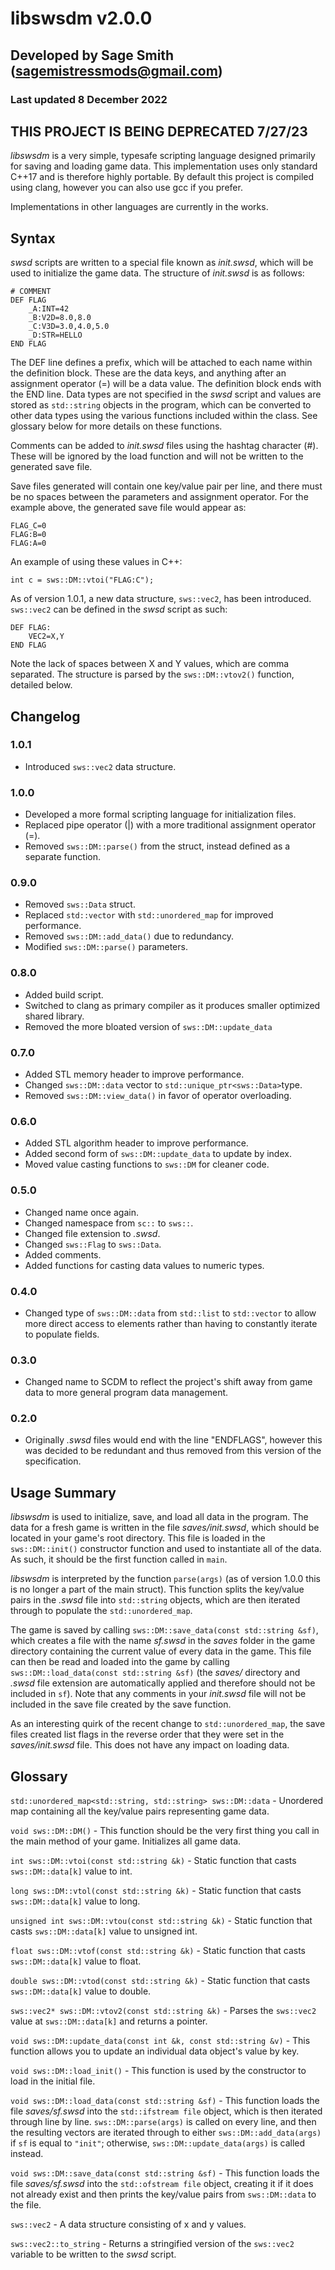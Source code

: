 # libswsdm v2.0.0
## Developed by Sage Smith (sagemistressmods@gmail.com)
### Last updated 8 December 2022

## THIS PROJECT IS BEING DEPRECATED 7/27/23

*libswsdm* is a very simple, typesafe scripting language designed primarily for saving and loading game data. This implementation uses only standard C++17 and is therefore highly portable. By default this project is compiled using clang, however you can also use gcc if you prefer.

Implementations in other languages are currently in the works.

## Syntax
*swsd* scripts are written to a special file known as *init.swsd*, which will be used to initialize the game data. The structure of *init.swsd* is as follows:

```
# COMMENT
DEF FLAG
    _A:INT=42
    _B:V2D=8.0,8.0
    _C:V3D=3.0,4.0,5.0
    _D:STR=HELLO
END FLAG
```

The DEF line defines a prefix, which will be attached to each name within the definition block. These are the data keys, and anything after an assignment operator (=) will be a data value. The definition block ends with the END line. Data types are not specified in the *swsd* script and values are stored as `std::string` objects in the program, which can be converted to other data types using the various functions included within the class. See glossary below for more details on these functions.

Comments can be added to *init.swsd* files using the hashtag character (#). These will be ignored by the load function and will not be written to the generated save file.

Save files generated will contain one key/value pair per line, and there must be no spaces between the parameters and assignment operator. For the example above, the generated save file would appear as:

```
FLAG_C=0
FLAG:B=0
FLAG:A=0
```

An example of using these values in C++:

```
int c = sws::DM::vtoi("FLAG:C");
```

As of version 1.0.1, a new data structure, `sws::vec2`, has been introduced. `sws::vec2` can be defined in the *swsd* script as such:

```
DEF FLAG:
    VEC2=X,Y
END FLAG
```

Note the lack of spaces between X and Y values, which are comma separated. The structure is parsed by the `sws::DM::vtov2()` function, detailed below.

## Changelog

### 1.0.1

- Introduced `sws::vec2` data structure.

### 1.0.0

- Developed a more formal scripting language for initialization files.
- Replaced pipe operator (|) with a more traditional assignment operator (=).
- Removed `sws::DM::parse()` from the struct, instead defined as a separate function.

### 0.9.0

- Removed `sws::Data` struct.
- Replaced `std::vector` with `std::unordered_map` for improved performance.
- Removed `sws::DM::add_data()` due to redundancy.
- Modified `sws::DM::parse()` parameters.

### 0.8.0

- Added build script.
- Switched to clang as primary compiler as it produces smaller optimized shared library.
- Removed the more bloated version of `sws::DM::update_data`

### 0.7.0

- Added STL memory header to improve performance.
- Changed `sws::DM::data` vector to `std::unique_ptr<sws::Data>`type.
- Removed `sws::DM::view_data()` in favor of operator overloading.

### 0.6.0

- Added STL algorithm header to improve performance.
- Added second form of `sws::DM::update_data` to update by index.
- Moved value casting functions to `sws::DM` for cleaner code.

### 0.5.0

- Changed name once again.
- Changed namespace from `sc::` to `sws::`.
- Changed file extension to *.swsd*.
- Changed `sws::Flag` to `sws::Data`.
- Added comments.
- Added functions for casting data values to numeric types.

### 0.4.0

- Changed type of `sws::DM::data` from `std::list` to `std::vector` to allow more direct access to elements rather than having to constantly iterate to populate fields.

### 0.3.0

- Changed name to SCDM to reflect the project's shift away from game data to more general program data management.

### 0.2.0

- Originally *.swsd* files would end with the line "ENDFLAGS", however this was decided to be redundant and thus removed from this version of the specification.

## Usage Summary
*libswsdm* is used to initialize, save, and load all data in the program. The data for a fresh game is written in the file *saves/init.swsd*, which should be located in your game's root directory. This file is loaded in the `sws::DM::init()` constructor function and used to instantiate all of the data. As such, it should be the first function called in `main`.

*libswsdm* is interpreted by the function `parse(args)` (as of version 1.0.0 this is no longer a part of the main struct). This function splits the key/value pairs in the *.swsd* file into `std::string` objects, which are then iterated through to populate the `std::unordered_map`.

The game is saved by calling `sws::DM::save_data(const std::string &sf)`, which creates a file with the name *sf.swsd* in the *saves* folder in the game directory containing the current value of every data in the game. This file can then be read and loaded into the game by calling `sws::DM::load_data(const std::string &sf)` (the *saves/* directory and *.swsd* file extension are automatically applied and therefore should not be included in `sf`). Note that any comments in your *init.swsd* file will not be included in the save file created by the save function.

As an interesting quirk of the recent change to `std::unordered_map`, the save files created list flags in the reverse order that they were set in the *saves/init.swsd* file. This does not have any impact on loading data.

## Glossary
`std::unordered_map<std::string, std::string> sws::DM::data` - Unordered map containing all the key/value pairs representing game data.

`void sws::DM::DM()` - This function should be the very first thing you call in the main method of your game. Initializes all game data. 

`int sws::DM::vtoi(const std::string &k)` - Static function that casts `sws::DM::data[k]` value to int. 

`long sws::DM::vtol(const std::string &k)` - Static function that casts `sws::DM::data[k]` value to long. 

`unsigned int sws::DM::vtou(const std::string &k)` - Static function that casts `sws::DM::data[k]` value to unsigned int. 

`float sws::DM::vtof(const std::string &k)` - Static function that casts `sws::DM::data[k]` value to float. 

`double sws::DM::vtod(const std::string &k)` - Static function that casts `sws::DM::data[k]` value to double. 

`sws::vec2* sws::DM::vtov2(const std::string &k)` - Parses the `sws::vec2` value at `sws::DM::data[k]` and returns a pointer.

`void sws::DM::update_data(const int &k, const std::string &v)` - This function allows you to update an individual data object's value by key.

`void sws::DM::load_init()` - This function is used by the constructor to load in the initial file.

`void sws::DM::load_data(const std::string &sf)` - This function loads the file *saves/sf.swsd* into the `std::ifstream file` object, which is then iterated through line by line. `sws::DM::parse(args)` is called on every line, and then the resulting vectors are iterated through to either `sws::DM::add_data(args)` if `sf` is equal to `"init"`; otherwise, `sws::DM::update_data(args)` is called instead. 

`void sws::DM::save_data(const std::string &sf)` - This function loads the file *saves/sf.swsd* into the `std::ofstream file` object, creating it if it does not already exist and then prints the key/value pairs from `sws::DM::data` to the file.

`sws::vec2` - A data structure consisting of x and y values.

`sws::vec2::to_string` - Returns a stringified version of the `sws::vec2` variable to be written to the *swsd* script.
